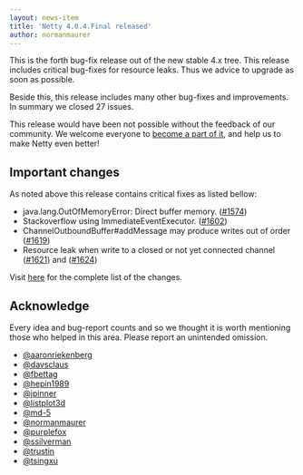 ```yaml
---
layout: news-item
title: 'Netty 4.0.4.Final released'
author: normanmaurer
---
```


This is the forth bug-fix release out of the new stable 4.x tree. This release includes critical bug-fixes for resource leaks. Thus we advice to upgrade as soon as possible.

Beside this, this release includes many other bug-fixes and improvements. In summary we closed 27 issues.

This release would have been not possible without the feedback of our community. We welcome everyone to [become a part of it](http://netty.io/community.html), and help us to make Netty even better!

## Important changes
As noted above this release contains critical fixes as listed bellow:

* java.lang.OutOfMemoryError: Direct buffer memory. ([#1574](https://github.com/netty/netty/issues/1574))
* Stackoverflow using ImmediateEventExecutor. ([#1602](https://github.com/netty/netty/issues/1602))
* ChannelOutboundBuffer#addMessage may produce writes out of order ([#1619](https://github.com/netty/netty/issues/1619))
* Resource leak when write to a closed or not yet connected channel ([#1621](https://github.com/netty/netty/issues/1621)) and ([#1624](https://github.com/netty/netty/issues/1624))

Visit [here](https://github.com/netty/netty/issues?milestone=64&state=closed) for the complete list of the changes.

## Acknowledge

Every idea and bug-report counts and so we thought it is worth mentioning those who helped in this area. Please report an unintended omission.

* [@aaronriekenberg](https://github.com/aaronriekenberg)
* [@davsclaus](https://github.com/davsclaus)
* [@fbettag](https://github.com/fbettag)
* [@hepin1989](https://github.com/hepin1989)
* [@jpinner](https://github.com/jpinner)
* [@listplot3d](https://github.com/listplot3d)
* [@md-5](https://github.com/md-5)
* [@normanmaurer](https://github.com/normanmaurer)
* [@purplefox](https://github.com/purplefox)
* [@ssilverman](https://github.com/ssilverman)
* [@trustin](https://github.com/trustin)
* [@tsingxu](https://github.com/tsingxu)
